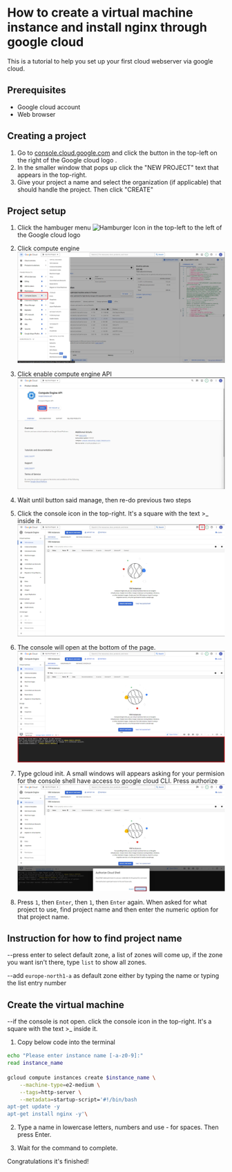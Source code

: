  # How to create a virtual machine instance and install nginx through google cloud

 This is a tutorial to help you set up your first cloud webserver via google cloud.

 ## Prerequisites
- Google cloud account
- Web browser

## Creating a project
1. Go to [console.cloud.google.com](https://console.cloud.google.com/) and click the button in the top-left on the right of the Google cloud logo .
2. In the smaller window that pops up click the "NEW PROJECT" text that appears in the top-right.
3. Give your project a name and select the organization (if applicable) that should handle the project. Then click "CREATE"

## Project setup
1. Click the hambuger menu ![Hamburger Icon](https://upload.wikimedia.org/wikipedia/commons/b/b2/Hamburger_icon.svg)
 in the top-left to the left of the Google cloud logo


2. Click compute engine
![Compute Engine](/Assets/Compute_Engine.jpg)


3. Click enable compute engine API
![Compute Engine](/Assets/Enable%20Compute%20Engine.jpg)
4. Wait until button said manage, then re-do previous two steps


5. Click the console icon in the top-right. It's a square with the text >_ inside it.
![Compute Engine](/Assets/Console%20Icon.jpg)

6. The console will open at the bottom of the page.
![Compute Engine](/Assets/Console%20%20opens%20at%20the%20bottom.png)


7. Type gcloud init. A small windows will appears asking for your permision for the console shell have access to google cloud CLI. Press authorize
![Compute Engine](/Assets/Authorize_Cloud_Shell.jpg)


8. Press ``1``, then ``Enter``, then ``1``, then ``Enter`` again. 
When asked for what project to use, find project name and then enter the numeric option for that project name.

## Instruction for how to find project name

--press enter to select default zone, a list of zones will come up, if the zone you want isn't there, type ```list``` to show all zones.

--add ```europe-north1-a``` as default zone either by typing the name or typing the list entry number

## Create the virtual machine
--if the console is not open. click the console icon in the top-right. It's a square with the text >_ inside it.

1. Copy below code into the terminal
```bash
echo "Please enter instance name [-a-z0-9]:"
read instance_name

gcloud compute instances create $instance_name \
    --machine-type=e2-medium \
    --tags=http-server \
    --metadata=startup-script='#!/bin/bash
apt-get update -y
apt-get install nginx -y'\
```
2. Type a name in lowercase letters, numbers and use - for spaces. Then press Enter.

3. Wait for the command to complete.

Congratulations it's finished!